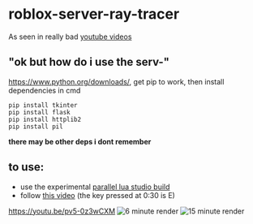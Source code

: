 # roblox-server-ray-tracer
As seen in really bad [youtube videos](https://youtu.be/5IO4AvIuvBk)

## "ok but how do i use the serv-"
https://www.python.org/downloads/, get pip to work, then install dependencies in cmd
```
pip install tkinter
pip install flask
pip install httplib2
pip install pil
```
**there may be other deps i dont remember**

## to use:
- use the experimental [parallel lua studio build](https://devforum.roblox.com/t/parallel-luau-developer-preview/925304)
- follow [this video](https://youtu.be/pv5-0z3wCXM)
(the key pressed at 0:30 is E)

https://youtu.be/pv5-0z3wCXM
![6 minute render](https://cdn.discordapp.com/attachments/763352212730413066/788504687032401960/2020_12_15_-_21_32_41.png)
![15 minute render](https://cdn.discordapp.com/attachments/763352212730413066/788534526670012447/2020_12_15_-_23_26_08.png)
